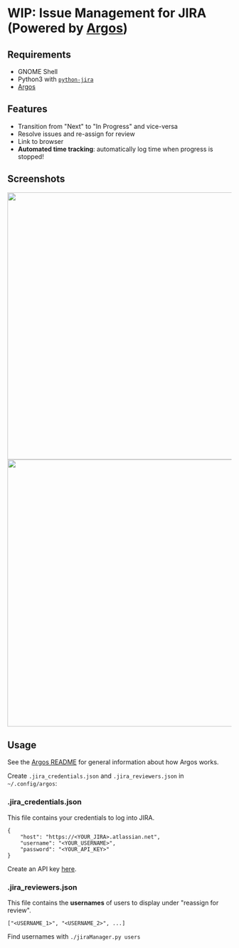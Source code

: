 # WIP: Issue Management for JIRA (Powered by [Argos](https://github.com/p-e-w/argos))

## Requirements

- GNOME Shell
- Python3 with [`python-jira`](https://pypi.org/project/jira/)
- [Argos](https://github.com/p-e-w/argos)

## Features

- Transition from "Next" to "In Progress" and vice-versa
- Resolve issues and re-assign for review
- Link to browser
- **Automated time tracking**: automatically log time when progress is stopped!

## Screenshots
<img src="https://github.com/LanderN/argos-jira-issues/raw/master/images/notworking.png" width=600 />
<img src="https://github.com/LanderN/argos-jira-issues/raw/master/images/working.png" width=600 />

## Usage
See the [Argos README](https://github.com/p-e-w/argos/blob/master/README.md) for general information about how Argos works.

Create `.jira_credentials.json` and `.jira_reviewers.json` in `~/.config/argos`:
### .jira_credentials.json
This file contains your credentials to log into JIRA.
```
{
    "host": "https://<YOUR_JIRA>.atlassian.net",
    "username": "<YOUR_USERNAME>",
    "password": "<YOUR_API_KEY>"
}
```
Create an API key [here](https://id.atlassian.com/manage/api-tokens).
### .jira_reviewers.json
This file contains the **usernames** of users to display under "reassign for review".
```
["<USERNAME_1>", "<USERNAME_2>", ...]
```
Find usernames with `./jiraManager.py users`
